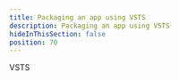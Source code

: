 ```yaml
---
title: Packaging an app using VSTS
description: Packaging an app using VSTS
hideInThisSection: false
position: 70
---
```


VSTS
